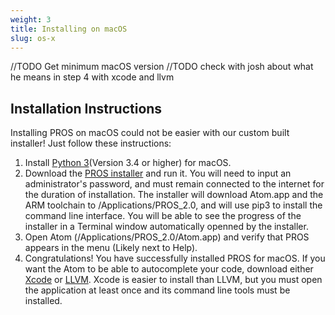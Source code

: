 ```yaml
---
weight: 3
title: Installing on macOS
slug: os-x
---
```


//TODO Get minimum macOS version
//TODO check with josh about what he means in step 4 with xcode and llvm

## Installation Instructions
Installing PROS on macOS could not be easier with our custom built installer! Just follow these instructions:

 1. Install [Python 3](https://www.python.org/downloads/)(Version 3.4 or higher) for macOS.  
 2. Download the [PROS installer](https://github.com/purduesigbots/pros/releases/tag/2.11.0) and run it. You will need to input an administrator's password, and must remain connected to the internet for the duration of installation. The installer will download Atom.app and the ARM toolchain to /Applications/PROS\_2.0, and will use pip3 to install the command line interface. You will be able to see the progress of the installer in a Terminal window automatically openned by the installer.   
 3. Open Atom (/Applications/PROS_2.0/Atom.app) and verify that PROS appears in the menu (Likely next to Help).   
 4. Congratulations! You have successfully installed PROS for macOS. If you want the Atom to be able to autocomplete your code, download either [Xcode](https://developer.apple.com/xcode/) or [LLVM](http://llvm.org). Xcode is easier to install than LLVM, but you must open the application at least once and its command line tools must be installed.
